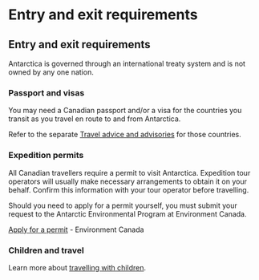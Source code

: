 # Entry and exit requirements

## Entry and exit requirements

Antarctica is governed through an international treaty system and is not owned by any one nation.

### Passport and visas

You may need a Canadian passport and/or a visa for the countries you transit as you travel en route to and from Antarctica.

Refer to the separate [Travel advice and advisories](https://travel.gc.ca/travelling/advisories) for those countries.

### Expedition permits

All Canadian travellers require a permit to visit Antarctica. Expedition tour operators will usually make necessary arrangements to obtain it on your behalf. Confirm this information with your tour operator before travelling.

Should you need to apply for a permit yourself, you must submit your request to the Antarctic Environmental Program at Environment Canada.

[Apply for a permit](https://www.canada.ca/en/environment-climate-change/services/disposal-at-sea/antarctic-environmental-protection-act/permits.html) - Environment Canada

### Children and travel

Learn more about [travelling with children](http://travel.gc.ca/travelling/children).